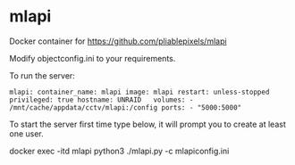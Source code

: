 # mlapi
Docker container for https://github.com/pliablepixels/mlapi

Modify 
objectconfig.ini to your requirements.

To run the server:

 `mlapi:
    container_name: mlapi
    image: mlapi
    restart: unless-stopped
    privileged: true
    hostname: UNRAID  
    volumes:
    - /mnt/cache/appdata/cctv/mlapi:/config
    ports:
    - "5000:5000"`

To start the server first time type below, it will prompt you to create at least one user.

docker exec -itd mlapi python3 ./mlapi.py -c mlapiconfig.ini


